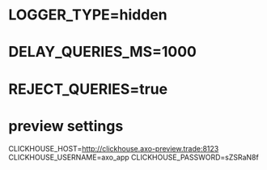 # LOGGER_TYPE=hidden
# DELAY_QUERIES_MS=1000
# REJECT_QUERIES=true


# preview settings
CLICKHOUSE_HOST=http://clickhouse.axo-preview.trade:8123
CLICKHOUSE_USERNAME=axo_app
CLICKHOUSE_PASSWORD=sZSRaN8f
